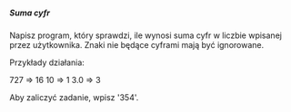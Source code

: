 ##### Suma cyfr

Napisz program, który sprawdzi, ile wynosi suma cyfr w liczbie wpisanej przez użytkownika. Znaki nie będące cyframi mają być ignorowane. 

Przykłady działania:

727 => 16
10 => 1
3.0 => 3


Aby zaliczyć zadanie, wpisz '354'.
